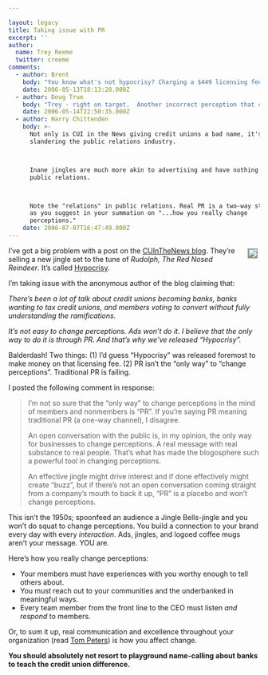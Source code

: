 ```yaml
---

layout: legacy
title: Taking issue with PR
excerpt: ''
author:
  name: Trey Reeme
  twitter: creeme
comments:
  - author: Brent
    body: "You know what's not hypocrisy? Charging a $449 licensing fee for a song with hijacked music about the \"not-for-profit difference.\""
    date: 2006-05-13T18:13:20.000Z
  - author: Doug True
    body: "Trey - right on target.  Another incorrect perception that credit union's fight is that we are not as sophisticated as banks.  Sophisticated as in product line and in our ability to deliver products.  Somehow I think a tune to Rudolph is only going to deepen this inaccurate perception.  If we serve our members to the point where they are raving fans about the credit union (and give them the forums to tell others why they are such a big fan) then do we have to worry about the competition so much?  "
    date: 2006-05-14T22:50:35.000Z
  - author: Harry Chittenden
    body: >-
      Not only is CUI in the News giving credit unions a bad name, it's also
      slandering the public relations industry.



      Inane jingles are much more akin to advertising and have nothing to do with
      public relations.



      Note the "relations" in public relations. Real PR is a two-way street, just
      as you suggest in your summation on "...how you really change
      perceptions."
    date: 2006-07-07T16:47:49.000Z
---
```


<p><a href="http://www.cuinthenews.com/weblog.php"><img src="/images/legacy/iStock_000000853095Small-2.jpg" style="float:right; border: 2px solid #999999; margin: 4px;"></a>I&#8217;ve got a big problem with a post on the <a href="http://www.cuinthenews.com/weblog.php">CUInTheNews blog</a>.  They&#8217;re selling a new jingle set to the tune of <em>Rudolph, The Red Nosed Reindeer</em>.  It&#8217;s called <a href="http://www.cuva.us/Song/">Hypocrisy</a>.</p>
<p>I&#8217;m taking issue with the anonymous author of the blog claiming that:</p>
<p><em>There’s been a lot of talk about credit unions becoming banks, banks wanting to tax credit unions, and members voting to convert without fully understanding the ramifications.  </em></p><p><em>It’s not easy to change perceptions. Ads won’t do it. I believe that the only way to do it is through PR. And that’s why we&#8217;ve released “Hypocrisy”. </em>
<p>Balderdash! Two things: (1) I&#8217;d guess &#8220;Hypocrisy&#8221; was released foremost to make money on that licensing fee. (2) PR isn&#8217;t the &#8220;only way&#8221; to &#8220;change perceptions&#8221;.  Traditional PR is failing.</p>
<p>I posted the following comment in response:</p>
<blockquote><p>I&#8217;m not so sure that the &#8220;only way&#8221; to change perceptions in the mind of members and nonmembers is &#8220;PR&#8221;. If you&#8217;re saying PR meaning traditional PR (a one-way channel), I disagree.</p><p>An open conversation with the public is, in my opinion, the only way for businesses to change perceptions. A real message with real substance to real people. That&#8217;s what has made the blogosphere such a powerful tool in changing perceptions.</p><p>An effective jingle might drive interest and if done effectively might create &#8220;buzz&#8221;, but if there&#8217;s not an open conversation coming straight from a company&#8217;s mouth to back it up, &#8220;PR&#8221; is a placebo and won&#8217;t change perceptions.</p></blockquote>
<p>This isn&#8217;t the 1950s; spoonfeed an audience a Jingle Bells-jingle and you won&#8217;t do squat to change perceptions.  You build a connection to your brand every day with every <em>interaction</em>.  Ads, jingles, and logoed coffee mugs aren&#8217;t your message.  <span class="caps">YOU</span> are.</p>
<p>Here&#8217;s how you really change perceptions:</p>
<ul>
<li>Your members must have experiences with you worthy enough to tell others about.  </li>
<li>You must reach out to your communities and the underbanked in meaningful ways.  </li>
<li>Every team member from the front line to the <span class="caps">CEO</span> must listen <em>and respond</em> to members.</li>
</ul>
<p>Or, to sum it up, real communication and excellence throughout your organization (read <a href="http://www.tompeters.com/">Tom Peters</a>) is how you affect change.</p>
<p><strong>You should absolutely not resort to playground name-calling about banks to teach the credit union difference.</strong></p>